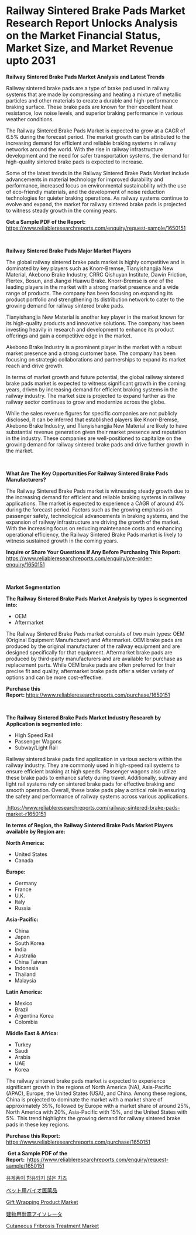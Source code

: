 <p><h1>Railway Sintered Brake Pads Market Research Report Unlocks Analysis on the Market Financial Status, Market Size, and Market Revenue upto 2031</h1></p><p><strong>Railway Sintered Brake Pads Market Analysis and Latest Trends</strong></p>
<p><p>Railway sintered brake pads are a type of brake pad used in railway systems that are made by compressing and heating a mixture of metallic particles and other materials to create a durable and high-performance braking surface. These brake pads are known for their excellent heat resistance, low noise levels, and superior braking performance in various weather conditions.</p><p>The Railway Sintered Brake Pads Market is expected to grow at a CAGR of 6.5% during the forecast period. The market growth can be attributed to the increasing demand for efficient and reliable braking systems in railway networks around the world. With the rise in railway infrastructure development and the need for safer transportation systems, the demand for high-quality sintered brake pads is expected to increase.</p><p>Some of the latest trends in the Railway Sintered Brake Pads Market include advancements in material technology for improved durability and performance, increased focus on environmental sustainability with the use of eco-friendly materials, and the development of noise reduction technologies for quieter braking operations. As railway systems continue to evolve and expand, the market for railway sintered brake pads is projected to witness steady growth in the coming years.</p></p>
<p><strong>Get a Sample PDF of the Report:&nbsp;</strong> <a href="https://www.reliableresearchreports.com/enquiry/request-sample/1650151">https://www.reliableresearchreports.com/enquiry/request-sample/1650151</a></p>
<p>&nbsp;</p>
<p><strong>Railway Sintered Brake Pads Major Market Players</strong></p>
<p><p>The global railway sintered brake pads market is highly competitive and is dominated by key players such as Knorr-Bremse, Tianyishangjia New Material, Akebono Brake Industry, CRRC Qishuyan Institute, Dawin Friction, Flertex, Bosun, and Jiangxi Huawu Brake. Knorr-Bremse is one of the leading players in the market with a strong market presence and a wide range of products. The company has been focusing on expanding its product portfolio and strengthening its distribution network to cater to the growing demand for railway sintered brake pads.</p><p>Tianyishangjia New Material is another key player in the market known for its high-quality products and innovative solutions. The company has been investing heavily in research and development to enhance its product offerings and gain a competitive edge in the market.</p><p>Akebono Brake Industry is a prominent player in the market with a robust market presence and a strong customer base. The company has been focusing on strategic collaborations and partnerships to expand its market reach and drive growth.</p><p>In terms of market growth and future potential, the global railway sintered brake pads market is expected to witness significant growth in the coming years, driven by increasing demand for efficient braking systems in the railway industry. The market size is projected to expand further as the railway sector continues to grow and modernize across the globe.</p><p>While the sales revenue figures for specific companies are not publicly disclosed, it can be inferred that established players like Knorr-Bremse, Akebono Brake Industry, and Tianyishangjia New Material are likely to have substantial revenue generation given their market presence and reputation in the industry. These companies are well-positioned to capitalize on the growing demand for railway sintered brake pads and drive further growth in the market.</p></p>
<p>&nbsp;</p>
<p><strong>What Are The Key Opportunities For Railway Sintered Brake Pads Manufacturers?</strong></p>
<p><p>The Railway Sintered Brake Pads market is witnessing steady growth due to the increasing demand for efficient and reliable braking systems in railway applications. The market is expected to experience a CAGR of around 4% during the forecast period. Factors such as the growing emphasis on passenger safety, technological advancements in braking systems, and the expansion of railway infrastructure are driving the growth of the market. With the increasing focus on reducing maintenance costs and enhancing operational efficiency, the Railway Sintered Brake Pads market is likely to witness sustained growth in the coming years.</p></p>
<p><strong>Inquire or Share Your Questions If Any Before Purchasing This Report:</strong> <a href="https://www.reliableresearchreports.com/enquiry/pre-order-enquiry/1650151">https://www.reliableresearchreports.com/enquiry/pre-order-enquiry/1650151</a></p>
<p>&nbsp;</p>
<p><strong>Market Segmentation</strong></p>
<p><strong>The Railway Sintered Brake Pads Market Analysis by types is segmented into:</strong></p>
<p><ul><li>OEM</li><li>Aftermarket</li></ul></p>
<p><p>The Railway Sintered Brake Pads market consists of two main types: OEM (Original Equipment Manufacturer) and Aftermarket. OEM brake pads are produced by the original manufacturer of the railway equipment and are designed specifically for that equipment. Aftermarket brake pads are produced by third-party manufacturers and are available for purchase as replacement parts. While OEM brake pads are often preferred for their precise fit and quality, aftermarket brake pads offer a wider variety of options and can be more cost-effective.</p></p>
<p><strong>Purchase this Report:&nbsp;</strong><a href="https://www.reliableresearchreports.com/purchase/1650151">https://www.reliableresearchreports.com/purchase/1650151</a></p>
<p>&nbsp;</p>
<p><strong>The Railway Sintered Brake Pads Market Industry Research by Application is segmented into:</strong></p>
<p><ul><li>High Speed Rail</li><li>Passenger Wagons</li><li>Subway/Light Rail</li></ul></p>
<p><p>Railway sintered brake pads find application in various sectors within the railway industry. They are commonly used in high-speed rail systems to ensure efficient braking at high speeds. Passenger wagons also utilize these brake pads to enhance safety during travel. Additionally, subway and light rail systems rely on sintered brake pads for effective braking and smooth operation. Overall, these brake pads play a critical role in ensuring the safety and performance of railway systems across various applications.</p></p>
<p><a href="https://www.reliableresearchreports.com/railway-sintered-brake-pads-market-r1650151">&nbsp;https://www.reliableresearchreports.com/railway-sintered-brake-pads-market-r1650151</a></p>
<p><strong>In terms of Region, the Railway Sintered Brake Pads Market Players available by Region are:</strong></p>
<p>
    <p> <strong> North America: </strong>
        <ul>
            <li>United States</li>
            <li>Canada</li>
        </ul>
        </p> 
    <p> <strong> Europe: </strong>
        <ul>
            <li>Germany</li>
            <li>France</li>
            <li>U.K.</li>
            <li>Italy</li>
            <li>Russia</li>
        </ul>
        </p> 
    <p> <strong> Asia-Pacific: </strong>
        <ul>
            <li>China</li>
            <li>Japan</li>
            <li>South Korea</li>
            <li>India</li>
            <li>Australia</li>
            <li>China Taiwan</li>
            <li>Indonesia</li>
            <li>Thailand</li>
            <li>Malaysia</li>
        </ul>
        </p> 
    <p> <strong> Latin America: </strong>
        <ul>
            <li>Mexico</li>
            <li>Brazil</li>
            <li>Argentina Korea</li>
            <li>Colombia</li>
        </ul>
        </p> 
    <p> <strong> Middle East & Africa: </strong>
        <ul>
            <li>Turkey</li>
            <li>Saudi</li>
            <li>Arabia</li>
            <li>UAE</li>
            <li>Korea</li>
        </ul>
    </p>
    </p>
<p><p>The railway sintered brake pads market is expected to experience significant growth in the regions of North America (NA), Asia-Pacific (APAC), Europe, the United States (USA), and China. Among these regions, China is projected to dominate the market with a market share of approximately 35%, followed by Europe with a market share of around 25%, North America with 20%, Asia-Pacific with 15%, and the United States with 5%. This trend highlights the growing demand for railway sintered brake pads in these key regions.</p></p>
<p><strong>Purchase this Report: </strong><a href="https://www.reliableresearchreports.com/purchase/1650151">https://www.reliableresearchreports.com/purchase/1650151</a></p>
<p>&nbsp;<strong>Get a Sample PDF of the Report:&nbsp;&nbsp;</strong><a href="https://www.reliableresearchreports.com/enquiry/request-sample/1650151">https://www.reliableresearchreports.com/enquiry/request-sample/1650151</a></p>
<p><strong></strong></p>
<p><p><a href="https://github.com/KoleLedner/Market-Research-Report-List-1/blob/main/632298185733.md">유제품이 함유되지 않은 치즈</a></p><p><a href="https://github.com/bucuel854722/Market-Research-Report-List-2/blob/main/199511894019.md">ペット用バイオ医薬品</a></p><p><a href="https://github.com/jaidynmorantestelletmjzya/Market-Research-Report-List-2/blob/main/gift-wrapping-product-market.md">Gift Wrapping Product Market</a></p><p><a href="https://github.com/xemfu2379520/Market-Research-Report-List-2/blob/main/509800794018.md">建物用耐震アイソレータ</a></p><p><a href="https://github.com/ruddyyedelwadw/Market-Research-Report-List-2/blob/main/cutaneous-fribrosis-treatment-market.md">Cutaneous Fribrosis Treatment Market</a></p></p>